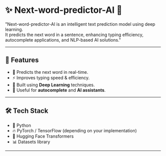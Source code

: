 # ✨ Next-word-predictor-AI 🚀  

"Next-word-predictor-AI is an intelligent text prediction model using deep learning.  
It predicts the next word in a sentence, enhancing typing efficiency, autocomplete applications, and NLP-based AI solutions."  

---

## 📌 Features  
- 🔮 Predicts the next word in real-time.  
- ⚡ Improves typing speed & efficiency.  
- 🧠 Built using **Deep Learning** techniques.  
- 📱 Useful for **autocomplete** and **AI assistants**.  

---

## 🛠️ Tech Stack  
- 🐍 Python  
- 🔥 PyTorch / TensorFlow (depending on your implementation)  
- 🤗 Hugging Face Transformers  
- 📊 Datasets library  

---
